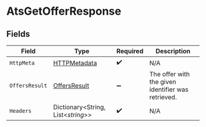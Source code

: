 # AtsGetOfferResponse


## Fields

| Field                                                   | Type                                                    | Required                                                | Description                                             |
| ------------------------------------------------------- | ------------------------------------------------------- | ------------------------------------------------------- | ------------------------------------------------------- |
| `HttpMeta`                                              | [HTTPMetadata](../../Models/Components/HTTPMetadata.md) | :heavy_check_mark:                                      | N/A                                                     |
| `OffersResult`                                          | [OffersResult](../../Models/Components/OffersResult.md) | :heavy_minus_sign:                                      | The offer with the given identifier was retrieved.      |
| `Headers`                                               | Dictionary<String, List<*string*>>                      | :heavy_check_mark:                                      | N/A                                                     |